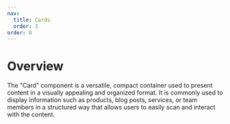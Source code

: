 ```yaml
---
nav:
  title: Cards
  order: 3
order: 0
---
```


# Overview

The "Card" component is a versatile, compact container used to present content in a visually appealing and organized format. It is commonly used to display information such as products, blog posts, services, or team members in a structured way that allows users to easily scan and interact with the content.

<br />
